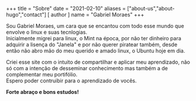 +++
title = "Sobre"
date = "2021-02-10"
aliases = ["about-us","about-hugo","contact"]
[ author ]
  name = "Gabriel Moraes"
+++

Sou Gabriel Moraes, um cara que se encantou com todo esse mundo que envolve o linux e suas tecnlogias.  
Inicialmente migrei para linux, o Mint na época, por não ter dinheiro para adquirir a lisença do "Janela" e por não querer piratear também, desde então não abro mão do meu querido e amado linux, o Ubuntu hoje em dia.

Criei esse site com o intuito de compartilhar e aplicar meu aprendizado, não só com a intenção de desseminar conhecimento mas também a de complementar meu portifólio.  
Espero poder contruibir para o aprendizado de vocês.

**Forte abraço e bons estudos!** 

